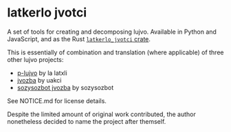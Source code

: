 # latkerlo jvotci

A set of tools for creating and decomposing lujvo. Available in Python and 
JavaScript, and as the Rust [`latkerlo_jvotci` crate](https://crates.io/crates/latkerlo-jvotci).

This is essentially of combination and translation (where applicable) of three 
other lujvo projects:

- [p-lujvo](https://codeberg.org/tb148/p-lujvo) by la latxli
- [jvozba](https://github.com/uakci/jvozba/tree/v3) by uakci
- [sozysozbot jvozba](https://github.com/sozysozbot/sozysozbot_jvozba) by sozysozbot

See NOTICE.md for license details.

Despite the limited amount of original work contributed, the author nonetheless 
decided to name the project after themself.
